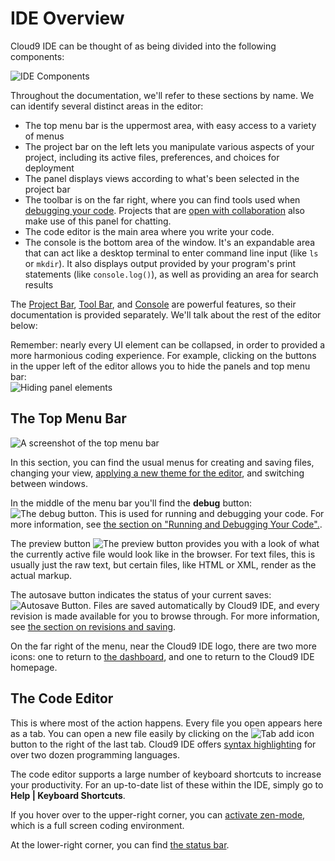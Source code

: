 # IDE Overview

Cloud9 IDE can be thought of as being divided into the following components:

![IDE Components](./images/editorNaming.png)

Throughout the documentation, we'll refer to these sections by name. We can identify several distinct areas in the editor:

* The top menu bar is the uppermost area, with easy access to a variety of menus
* The project bar on the left lets you manipulate various aspects of your project, including its active files, preferences, and choices for deployment
* The panel displays views according to what's been selected in the project bar
* The toolbar is on the far right, where you can find tools used when [debugging your code](./running_and_debugging_code.html). Projects that are [open with collaboration](./collaboration.html) also make use of this panel for chatting.
* The code editor is the main area where you write your code.
* The console is the bottom area of the window. It's an expandable area that can act like a desktop terminal to enter command line input (like `ls` or `mkdir`). It also displays output provided by your program's print statements (like `console.log()`), as well as providing an area for search results

The [Project Bar](./project_bar.html), [Tool Bar](./running_and_debugging_code.html), and [Console](./console.html) are powerful features, so their documentation is provided separately. We'll talk about the rest of the editor below:

Remember: nearly every UI element can be collapsed, in order to provided a more harmonious coding experience. For example, clicking on the buttons in the upper left of the editor allows you to hide the panels and top menu bar:  
![Hiding panel elements](./anims/collapsingbars.gif)

## The Top Menu Bar

![A screenshot of the top menu bar](./images/topMenuBar.png)

In this section, you can find the usual menus for creating and saving files, changing your view, [applying a new theme for the editor](./supported_languages.html), and switching between windows.

In the middle of the menu bar you'll find the **debug** button: ![The debug button](./icons/debugButton.png). This is used for running and debugging your code. For more information, see [the section on "Running and Debugging Your Code".](./running_and_debugging_code.html).

<a id="previewButton"></a>

The preview button ![The preview button](./icons/previewButton.png) provides you with a look of what the currently active file would look like in the browser. For text files, this is usually just the raw text, but certain files, like HTML or XML, render as the actual markup.

The autosave button indicates the status of your current saves: ![Autosave Button](./icons/autosaveButton.png). Files are saved automatically by Cloud9 IDE, and every revision is made available for you to browse through. For more information, see [the section on revisions and saving](./revisions.html).

On the far right of the menu, near the Cloud9 IDE logo, there are two more icons: one to return to [the dashboard](./dashboard.html), and one to return to the Cloud9 IDE homepage.

## The Code Editor

This is where most of the action happens. Every file you open appears here as a tab. You can open a new file easily by clicking on the ![Tab add icon](./icons/tabPlusIcon.png) button to the right of the last tab. Cloud9 IDE offers [syntax highlighting](./supported_languages.html) for over two dozen programming languages.

The code editor supports a large number of keyboard shortcuts to increase your productivity. For an up-to-date list of these within the IDE, simply go to **Help | Keyboard Shortcuts**.

If you hover over to the upper-right corner, you can [activate zen-mode](./zen_mode.html), which is a full screen coding environment. 

At the lower-right corner, you can find [the status bar](./status_bar.html).